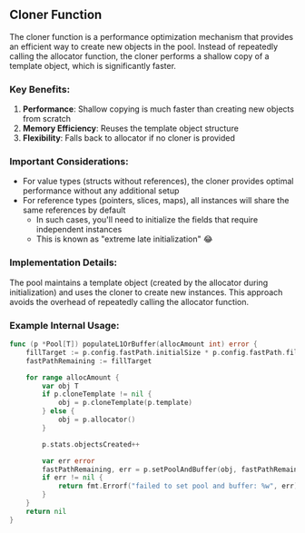 ## Cloner Function

The cloner function is a performance optimization mechanism that provides an efficient way to create new objects in the pool. Instead of repeatedly calling the allocator function, the cloner performs a shallow copy of a template object, which is significantly faster.

### Key Benefits:

1. **Performance**: Shallow copying is much faster than creating new objects from scratch
2. **Memory Efficiency**: Reuses the template object structure
3. **Flexibility**: Falls back to allocator if no cloner is provided

### Important Considerations:

- For value types (structs without references), the cloner provides optimal performance without any additional setup
- For reference types (pointers, slices, maps), all instances will share the same references by default
  - In such cases, you'll need to initialize the fields that require independent instances
  - This is known as "extreme late initialization" 😂

### Implementation Details:

The pool maintains a template object (created by the allocator during initialization) and uses the cloner to create new instances. This approach avoids the overhead of repeatedly calling the allocator function.

### Example Internal Usage:

```go
func (p *Pool[T]) populateL1OrBuffer(allocAmount int) error {
	fillTarget := p.config.fastPath.initialSize * p.config.fastPath.fillAggressiveness / 100
	fastPathRemaining := fillTarget

	for range allocAmount {
		var obj T
		if p.cloneTemplate != nil {
			obj = p.cloneTemplate(p.template)
		} else {
			obj = p.allocator()
		}

		p.stats.objectsCreated++

		var err error
		fastPathRemaining, err = p.setPoolAndBuffer(obj, fastPathRemaining)
		if err != nil {
			return fmt.Errorf("failed to set pool and buffer: %w", err)
		}
	}
	return nil
}
```
